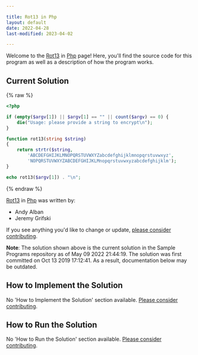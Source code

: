 ```yaml
---

title: Rot13 in Php
layout: default
date: 2022-04-28
last-modified: 2023-04-02

---
```


Welcome to the [Rot13](https://sampleprograms.io/projects/rot13) in [Php](https://sampleprograms.io/languages/php) page! Here, you'll find the source code for this program as well as a description of how the program works.

## Current Solution

{% raw %}

```php
<?php

if (empty($argv[1]) || $argv[1] == "" || count($argv) == 0) {
    die("Usage: please provide a string to encrypt\n");
}

function rot13(string $string)
{
    return strtr($string,
        'ABCDEFGHIJKLMNOPQRSTUVWXYZabcdefghijklmnopqrstuvwxyz',
        'NOPQRSTUVWXYZABCDEFGHIJKLMnopqrstuvwxyzabcdefghijklm');
}

echo rot13($argv[1]) . "\n";
```

{% endraw %}

[Rot13](https://sampleprograms.io/projects/rot13) in [Php](https://sampleprograms.io/languages/php) was written by:

- Andy Alban
- Jeremy Grifski

If you see anything you'd like to change or update, [please consider contributing](https://github.com/TheRenegadeCoder/sample-programs).

**Note**: The solution shown above is the current solution in the Sample Programs repository as of May 09 2022 21:44:19. The solution was first committed on Oct 13 2019 17:12:41. As a result, documentation below may be outdated.

## How to Implement the Solution

No 'How to Implement the Solution' section available. [Please consider contributing](https://github.com/TheRenegadeCoder/sample-programs-website).

## How to Run the Solution

No 'How to Run the Solution' section available. [Please consider contributing](https://github.com/TheRenegadeCoder/sample-programs-website).